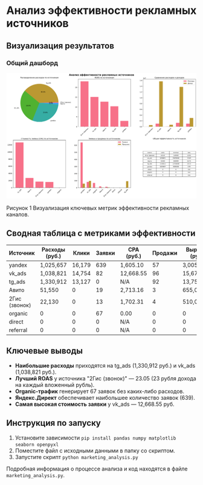 # Анализ эффективности рекламных источников

## Визуализация результатов

### Общий дашборд
![Marketing Dashboard](marketing_dashboard.png)

Рисунок 1 Визуализация ключевых метрик эффективности рекламных каналов.

## Сводная таблица с метриками эффективности

| Источник        | Расходы (руб.) | Клики | Заявки | CPA (руб.) | Продажи | Выручка (руб.) | ROAS |
|----------------|---------------|-------|--------|------------|---------|----------------|------|
| yandex         | 1,025,657     | 16,179| 639    | 1,605.10   | 57      | 3,005,000      | 2.93 |
| vk_ads         | 1,038,821     | 14,754| 82     | 12,668.55  | 96      | 15,678,000     | 15.09|
| tg_ads         | 1,330,912     | 13,127| 0      | N/A        | 92      | 13,754,000     | 10.33|
| Авито          | 51,550        | 0     | 19     | 2,713.16   | 3       | 655,000        | 12.71|
| 2Гис (звонок)  | 22,130        | 0     | 13     | 1,702.31   | 4       | 510,000        | 23.05|
| organic        | 0             | 0     | 67     | 0.00       | 0       | 0              | N/A  |
| direct         | 0             | 0     | 0      | N/A        | 0       | 0              | N/A  |
| referral       | 0             | 0     | 0      | N/A        | 0       | 0              | N/A  |


## Ключевые выводы
*   **Наибольшие расходы** приходятся на tg_ads (1,330,912 руб.) и vk_ads (1,038,821 руб.).
*   **Лучший ROAS** у источника "2Гис (звонок)" — 23.05 (23 рубля дохода на каждый вложенный рубль).
*   **Organic-трафик** генерирует 67 заявок без каких-либо расходов.
*   **Яндекс.Директ** обеспечивает наибольшее количество заявок (639).
*   **Самая высокая стоимость заявки** у vk_ads — 12,668.55 руб.

## Инструкция по запуску
1.  Установите зависимости `pip install pandas numpy matplotlib seaborn openpyxl`
2.  Поместите файл с исходными данными в папку со скриптом.
3.  Запустите скрипт `python marketing_analysis.py`

Подробная информация о процессе анализа и код находятся в файле `marketing_analysis.py`.
